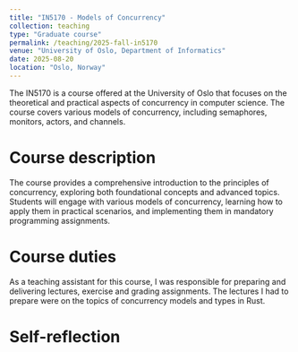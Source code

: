 ```yaml
---
title: "IN5170 - Models of Concurrency"
collection: teaching
type: "Graduate course"
permalink: /teaching/2025-fall-in5170
venue: "University of Oslo, Department of Informatics"
date: 2025-08-20
location: "Oslo, Norway"
---
```


The IN5170 is a course offered at the University of Oslo that focuses on the theoretical and practical aspects of concurrency in computer science. The course covers various models of concurrency, including semaphores, monitors, actors, and channels.

Course description
======

The course provides a comprehensive introduction to the principles of concurrency, exploring both foundational concepts and advanced topics. Students will engage with various models of concurrency, learning how to apply them in practical scenarios, and implementing them in mandatory programming assignments.

Course duties
======

As a teaching assistant for this course, I was responsible for preparing and delivering lectures, exercise and grading assignments. The lectures I had to prepare were on the topics of concurrency models and types in Rust.

Self-reflection
======

